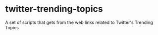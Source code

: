 # twitter-trending-topics
A set of scripts that gets from the web links related to Twitter's Trending Topics
